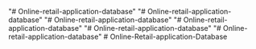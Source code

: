 "# Online-retail-application-database" 
"# Online-retail-application-database" 
"# Online-retail-application-database" 
"# Online-retail-application-database" 
"# Online-retail-application-database" 
"# Online-retail-application-database" 
#   O n l i n e - R e t a i l - a p p l i c a t i o n - D a t a b a s e  
 